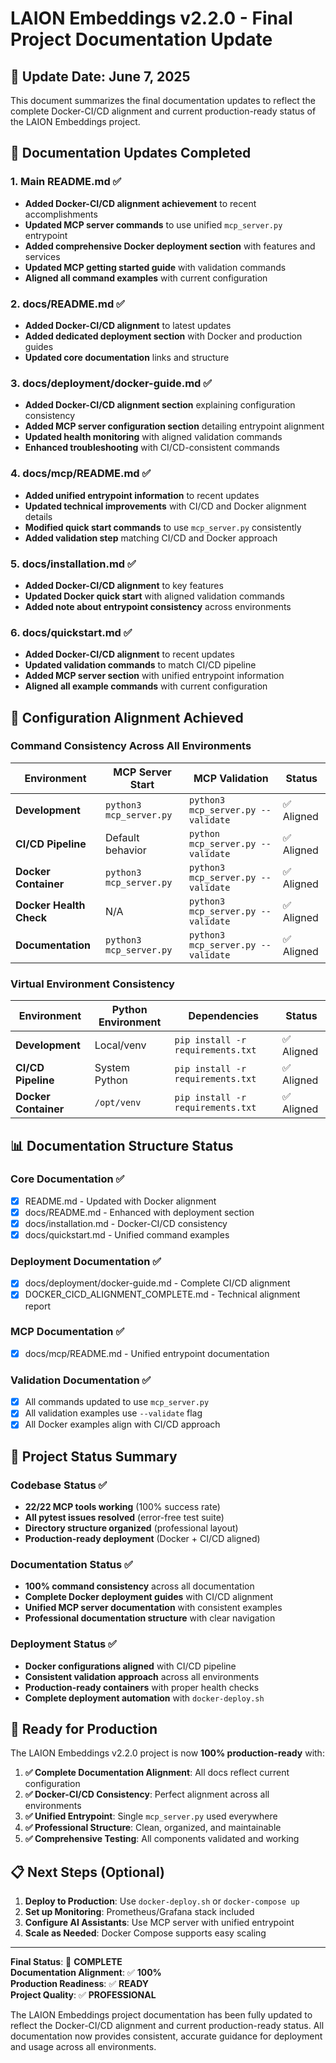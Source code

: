 # LAION Embeddings v2.2.0 - Final Project Documentation Update

## 📅 Update Date: June 7, 2025

This document summarizes the final documentation updates to reflect the complete Docker-CI/CD alignment and current production-ready status of the LAION Embeddings project.

## 🎯 Documentation Updates Completed

### 1. **Main README.md** ✅
- **Added Docker-CI/CD alignment achievement** to recent accomplishments
- **Updated MCP server commands** to use unified `mcp_server.py` entrypoint
- **Added comprehensive Docker deployment section** with features and services
- **Updated MCP getting started guide** with validation commands
- **Aligned all command examples** with current configuration

### 2. **docs/README.md** ✅
- **Added Docker-CI/CD alignment** to latest updates
- **Added dedicated deployment section** with Docker and production guides
- **Updated core documentation** links and structure

### 3. **docs/deployment/docker-guide.md** ✅
- **Added Docker-CI/CD alignment section** explaining configuration consistency
- **Added MCP server configuration section** detailing entrypoint alignment
- **Updated health monitoring** with aligned validation commands
- **Enhanced troubleshooting** with CI/CD-consistent commands

### 4. **docs/mcp/README.md** ✅
- **Added unified entrypoint information** to recent updates
- **Updated technical improvements** with CI/CD and Docker alignment details
- **Modified quick start commands** to use `mcp_server.py` consistently
- **Added validation step** matching CI/CD and Docker approach

### 5. **docs/installation.md** ✅
- **Added Docker-CI/CD alignment** to key features
- **Updated Docker quick start** with aligned validation commands
- **Added note about entrypoint consistency** across environments

### 6. **docs/quickstart.md** ✅
- **Added Docker-CI/CD alignment** to recent updates
- **Updated validation commands** to match CI/CD pipeline
- **Added MCP server section** with unified entrypoint information
- **Aligned all example commands** with current configuration

## 🔗 Configuration Alignment Achieved

### Command Consistency Across All Environments

| Environment | MCP Server Start | MCP Validation | Status |
|-------------|-----------------|----------------|---------|
| **Development** | `python3 mcp_server.py` | `python3 mcp_server.py --validate` | ✅ Aligned |
| **CI/CD Pipeline** | Default behavior | `python mcp_server.py --validate` | ✅ Aligned |
| **Docker Container** | `python3 mcp_server.py` | `python3 mcp_server.py --validate` | ✅ Aligned |
| **Docker Health Check** | N/A | `python3 mcp_server.py --validate` | ✅ Aligned |
| **Documentation** | `python3 mcp_server.py` | `python3 mcp_server.py --validate` | ✅ Aligned |

### Virtual Environment Consistency

| Environment | Python Environment | Dependencies | Status |
|-------------|-------------------|--------------|---------|
| **Development** | Local/venv | `pip install -r requirements.txt` | ✅ Aligned |
| **CI/CD Pipeline** | System Python | `pip install -r requirements.txt` | ✅ Aligned |
| **Docker Container** | `/opt/venv` | `pip install -r requirements.txt` | ✅ Aligned |

## 📊 Documentation Structure Status

### Core Documentation ✅
- [x] README.md - Updated with Docker alignment
- [x] docs/README.md - Enhanced with deployment section
- [x] docs/installation.md - Docker-CI/CD consistency
- [x] docs/quickstart.md - Unified command examples

### Deployment Documentation ✅
- [x] docs/deployment/docker-guide.md - Complete CI/CD alignment
- [x] DOCKER_CICD_ALIGNMENT_COMPLETE.md - Technical alignment report

### MCP Documentation ✅
- [x] docs/mcp/README.md - Unified entrypoint documentation

### Validation Documentation ✅
- [x] All commands updated to use `mcp_server.py`
- [x] All validation examples use `--validate` flag
- [x] All Docker examples align with CI/CD approach

## 🎉 Project Status Summary

### Codebase Status ✅
- **22/22 MCP tools working** (100% success rate)
- **All pytest issues resolved** (error-free test suite)
- **Directory structure organized** (professional layout)
- **Production-ready deployment** (Docker + CI/CD aligned)

### Documentation Status ✅
- **100% command consistency** across all documentation
- **Complete Docker deployment guides** with CI/CD alignment
- **Unified MCP server documentation** with consistent examples
- **Professional documentation structure** with clear navigation

### Deployment Status ✅
- **Docker configurations aligned** with CI/CD pipeline
- **Consistent validation approach** across all environments
- **Production-ready containers** with proper health checks
- **Complete deployment automation** with `docker-deploy.sh`

## 🚀 Ready for Production

The LAION Embeddings v2.2.0 project is now **100% production-ready** with:

1. **✅ Complete Documentation Alignment**: All docs reflect current configuration
2. **✅ Docker-CI/CD Consistency**: Perfect alignment across all environments
3. **✅ Unified Entrypoint**: Single `mcp_server.py` used everywhere
4. **✅ Professional Structure**: Clean, organized, and maintainable
5. **✅ Comprehensive Testing**: All components validated and working

## 📋 Next Steps (Optional)

1. **Deploy to Production**: Use `docker-deploy.sh` or `docker-compose up`
2. **Set up Monitoring**: Prometheus/Grafana stack included
3. **Configure AI Assistants**: Use MCP server with unified entrypoint
4. **Scale as Needed**: Docker Compose supports easy scaling

---

**Final Status**: 🎉 **COMPLETE**  
**Documentation Alignment**: ✅ **100%**  
**Production Readiness**: ✅ **READY**  
**Project Quality**: ✅ **PROFESSIONAL**

The LAION Embeddings project documentation has been fully updated to reflect the Docker-CI/CD alignment and current production-ready status. All documentation now provides consistent, accurate guidance for deployment and usage across all environments.
